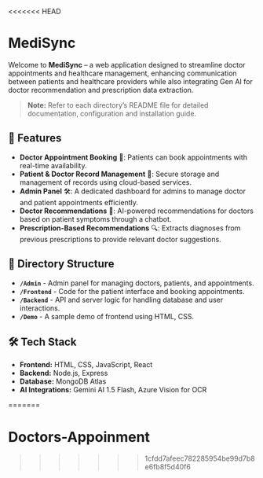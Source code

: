 <<<<<<< HEAD
# MediSync 

Welcome to **MediSync** – a web application designed to streamline doctor appointments and healthcare management, enhancing communication between patients and healthcare providers while also integrating Gen AI for doctor recommendation and prescription data extraction.

> **Note:** Refer to each directory’s README file for detailed documentation, configuration and installation guide.

## 🌟 Features

- **Doctor Appointment Booking** 📅: Patients can book appointments with real-time availability.
- **Patient & Doctor Record Management** 🔐: Secure storage and management of records using cloud-based services.
- **Admin Panel** 🛠️: A dedicated dashboard for admins to manage doctor and patient appointments efficiently.
- **Doctor Recommendations** 🤖: AI-powered recommendations for doctors based on patient symptoms through a chatbot.
- **Prescription-Based Recommendations** 🔍: Extracts diagnoses from previous prescriptions to provide relevant doctor suggestions.

## 📂 Directory Structure

- **`/Admin`** - Admin panel for managing doctors, patients, and appointments.
- **`/Frontend`** - Code for the patient interface and booking appointments.
- **`/Backend`** - API and server logic for handling database and user interactions.
- **`/Demo`** - A sample demo of frontend using HTML, CSS.

## 🛠️ Tech Stack

- **Frontend:** HTML, CSS, JavaScript, React
- **Backend:** Node.js, Express
- **Database:** MongoDB Atlas
- **AI Integrations:** Gemini AI 1.5 Flash, Azure Vision for OCR


=======
# Doctors-Appoinment
>>>>>>> 1cfdd7afeec782285954be99d7b8e6fb8f5d40f6
